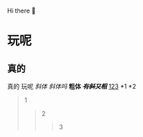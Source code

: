  Hi there 👋

<!--
**saofan1900/saofan1900** is a ✨ _special_ ✨ repository because its `README.md` (this file) appears on your GitHub profile.

Here are some ideas to get you started:

- 🔭 I’m currently working on ...
- 🌱 I’m currently learning ...
- 👯 I’m looking to collaborate on ...
- 🤔 I’m looking for help with ...
- 💬 Ask me about ...
- 📫 How to reach me: ...
- 😄 Pronouns: ...
- ⚡ Fun fact: ...
-->
玩呢
=======
真的
-------
真的  玩呢
*斜体*
_斜体吗_
**粗体**
~~***有斜又粗***~~
<u>123</u>
*1
*2
>1
>>2
>>>3
